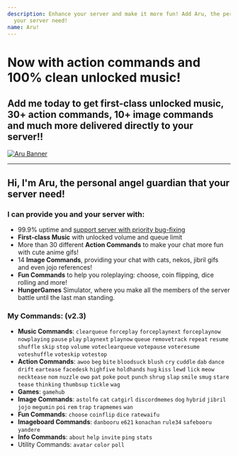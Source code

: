 ```yaml
---
description: Enhance your server and make it more fun! Add Aru, the personal angel that
  your server need!
name: Aru!
---
```


# Now with action commands and 100% clean unlocked music!

## Add me today to get first-class unlocked music, 30+ action commands, 10+ image commands and much more delivered directly to your server!!

[![Aru Banner](https://assets.aru.pw/img/aru_banner.jpg)](https://add.aru.pw)

----

## Hi, I'm Aru, the personal angel guardian that your server need!

### I can provide you and your server with:

- 99.9% uptime and [support server with priority bug-fixing](https://support.aru.pw/)
- **First-class Music** with unlocked volume and queue limit
- More than 30 different **Action Commands** to make your chat more fun with cute anime gifs!
- 14 **Image Commands**, providing your chat with cats, nekos, jibril gifs and even jojo references!
- **Fun Commands** to help you roleplaying: choose, coin flipping, dice rolling and more!
- **HungerGames** Simulator, where you make all the members of the server battle until the last man standing.

### My Commands: (v2.3)

- **Music Commands**: `clearqueue` `forceplay` `forceplaynext` `forceplaynow` `nowplaying` `pause` `play` `playnext` `playnow` `queue` `removetrack` `repeat` `resume` `shuffle` `skip` `stop` `volume` `voteclearqueue` `votepause` `voteresume` `voteshuffle` `voteskip` `votestop`
- **Action Commands**: `awoo` `beg` `bite` `bloodsuck` `blush` `cry` `cuddle` `dab` `dance` `drift` `eartease` `facedesk` `highfive` `holdhands` `hug` `kiss` `lewd` `lick` `meow` `necktease` `nom` `nuzzle` `owo` `pat` `poke` `pout` `punch` `shrug` `slap` `smile` `smug` `stare` `tease` `thinking` `thumbsup` `tickle` `wag`
- **Games**: `gamehub`
- **Image Commands**: `astolfo` `cat` `catgirl` `discordmemes` `dog` `hybrid` `jibril` `jojo` `megumin` `poi` `rem` `trap` `trapmemes` `wan`
- **Fun Commands**: `choose` `coinflip` `dice` `ratewaifu`
- **Imageboard Commands**: `danbooru` `e621` `konachan` `rule34` `safebooru` `yandere`
- **Info Commands**: `about` `help` `invite` `ping` `stats`
- Utility Commands: `avatar` `color` `poll`


